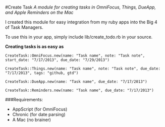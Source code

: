 #Create Task
_A module for creating tasks in OmniFocus, Things, DueApp, and Apple Reminders on the Mac_

I created this module for easy integration from my ruby apps into the Big 4 of Task Managers.

To use this in your app, simply include
    lib/create_todo.rb
in your source.

__Creating tasks is as easy as__

    CreateTask::OmniFocus.new(name: "Task name", note: "Task note", start_date: "7/17/2013", due_date: "7/29/2013")

    CreateTask::Things.new(name: "Task name", note: "Task note", due_date: "7/17/2013", tags: "github, gtd")

    CreateTask::DueApp.new(name: "Task name", due_date: "7/17/2013")

    CreateTask::Reminders.new(name: "Task name", due_date: "7/17/2013")

  ###Requirements:
  - AppScript (for OmniFocus)
  - Chronic (for date parsing)
  - A Mac (no brainer)